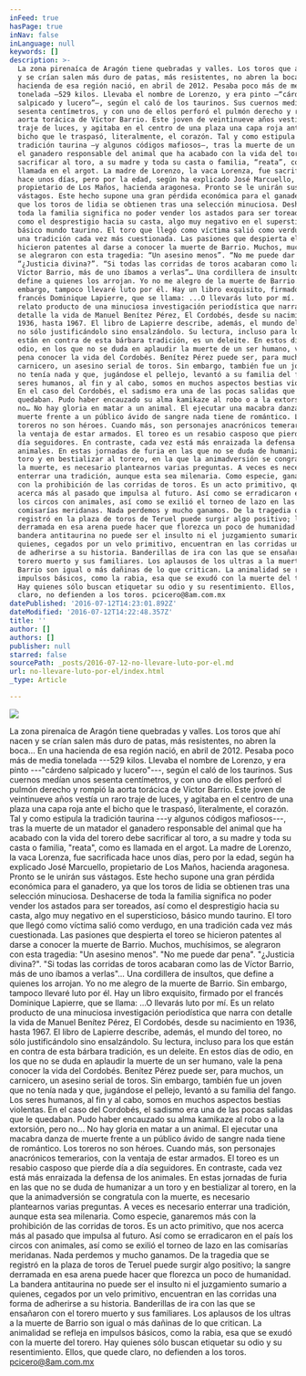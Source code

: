 ```yaml
---
inFeed: true
hasPage: true
inNav: false
inLanguage: null
keywords: []
description: >-
  La zona pirenaíca de Aragón tiene quebradas y valles. Los toros que ahí nacen
  y se crían salen más duro de patas, más resistentes, no abren la boca… En una
  hacienda de esa región nació, en abril de 2012. Pesaba poco más de media
  tonelada —529 kilos. Llevaba el nombre de Lorenzo, y era pinto —“cárdeno
  salpicado y lucero”—, según el caló de los taurinos. Sus cuernos medían unos
  sesenta centímetros, y con uno de ellos perforó el pulmón derecho y rompió la
  aorta torácica de Víctor Barrio. Este joven de veintinueve años vestía un raro
  traje de luces, y agitaba en el centro de una plaza una capa roja ante el
  bicho que le traspasó, literalmente, el corazón. Tal y como estipula la
  tradición taurina —y algunos códigos mafiosos—, tras la muerte de un matador
  el ganadero responsable del animal que ha acabado con la vida del torero debe
  sacrificar al toro, a su madre y toda su casta o familia, “reata”, como es
  llamada en el argot. La madre de Lorenzo, la vaca Lorenza, fue sacrificada
  hace unos días, pero por la edad, según ha explicado José Marcuello,
  propietario de Los Maños, hacienda aragonesa. Pronto se le unirán sus
  vástagos. Este hecho supone una gran pérdida económica para el ganadero, ya
  que los toros de lidia se obtienen tras una selección minuciosa. Deshacerse de
  toda la familia significa no poder vender los astados para ser toreados, así
  como el desprestigio hacia su casta, algo muy negativo en el supersticioso,
  básico mundo taurino. El toro que llegó como víctima salió como verdugo, en
  una tradición cada vez más cuestionada. Las pasiones que despierta el toreo se
  hicieron patentes al darse a conocer la muerte de Barrio. Muchos, muchísimos,
  se alegraron con esta tragedia: “Un asesino menos”. “No me puede dar pena”.
  “¿Justicia divina?”. “Si todas las corridas de toros acabaran como las de
  Víctor Barrio, más de uno íbamos a verlas”… Una cordillera de insultos, que
  define a quienes los arrojan. Yo no me alegro de la muerte de Barrio. Sin
  embargo, tampoco llevaré luto por él. Hay un libro exquisito, firmado por el
  francés Dominique Lapierre, que se llama: ...O llevarás luto por mí. Es un
  relato producto de una minuciosa investigación periodística que narra con
  detalle la vida de Manuel Benítez Pérez, El Cordobés, desde su nacimiento en
  1936, hasta 1967. El libro de Lapierre describe, además, el mundo del toreo,
  no sólo justificándolo sino ensalzándolo. Su lectura, incluso para los que
  están en contra de esta bárbara tradición, es un deleite. En estos días de
  odio, en los que no se duda en aplaudir la muerte de un ser humano, vale la
  pena conocer la vida del Cordobés. Benítez Pérez puede ser, para muchos, un
  carnicero, un asesino serial de toros. Sin embargo, también fue un joven que
  no tenía nada y que, jugándose el pellejo, levantó a su familia del fango. Los
  seres humanos, al fin y al cabo, somos en muchos aspectos bestias violentas.
  En el caso del Cordobés, el sadismo era una de las pocas salidas que le
  quedaban. Pudo haber encauzado su alma kamikaze al robo o a la extorsión, pero
  no… No hay gloria en matar a un animal. El ejecutar una macabra danza de
  muerte frente a un público ávido de sangre nada tiene de romántico. Los
  toreros no son héroes. Cuando más, son personajes anacrónicos temerarios, con
  la ventaja de estar armados. El toreo es un resabio casposo que pierde día a
  día seguidores. En contraste, cada vez está más enraizada la defensa de los
  animales. En estas jornadas de furia en las que no se duda de humanizar a un
  toro y en bestializar al torero, en la que la animadversión se congratula con
  la muerte, es necesario plantearnos varias preguntas. A veces es necesario
  enterrar una tradición, aunque esta sea milenaria. Como especie, ganaremos más
  con la prohibición de las corridas de toros. Es un acto primitivo, que nos
  acerca más al pasado que impulsa al futuro. Así como se erradicaron en el país
  los circos con animales, así como se exilió el torneo de lazo en las
  comisarías meridanas. Nada perdemos y mucho ganamos. De la tragedia que se
  registró en la plaza de toros de Teruel puede surgir algo positivo; la sangre
  derramada en esa arena puede hacer que florezca un poco de humanidad. La
  bandera antitaurina no puede ser el insulto ni el juzgamiento sumario a
  quienes, cegados por un velo primitivo, encuentran en las corridas una forma
  de adherirse a su historia. Banderillas de ira con las que se ensañaron con el
  torero muerto y sus familiares. Los aplausos de los ultras a la muerte de
  Barrio son igual o más dañinas de lo que critican. La animalidad se refleja en
  impulsos básicos, como la rabia, esa que se exudó con la muerte del torero.
  Hay quienes sólo buscan etiquetar su odio y su resentimiento. Ellos, que quede
  claro, no defienden a los toros. pcicero@8am.com.mx
datePublished: '2016-07-12T14:23:01.892Z'
dateModified: '2016-07-12T14:22:48.357Z'
title: ''
author: []
authors: []
publisher: null
starred: false
sourcePath: _posts/2016-07-12-no-llevare-luto-por-el.md
url: no-llevare-luto-por-el/index.html
_type: Article

---
```

![](https://the-grid-user-content.s3-us-west-2.amazonaws.com/b6e6a46b-111f-4aba-9b15-f40709302a86.png)

La zona pirenaíca de Aragón tiene quebradas y valles. Los toros que ahí nacen y se crían salen más duro de patas, más resistentes, no abren la boca... En una hacienda de esa región nació, en abril de 2012\. Pesaba poco más de media tonelada ---529 kilos. Llevaba el nombre de Lorenzo, y era pinto ---"cárdeno salpicado y lucero"---, según el caló de los taurinos. Sus cuernos medían unos sesenta centímetros, y con uno de ellos perforó el pulmón derecho y rompió la aorta torácica de Víctor Barrio. Este joven de veintinueve años vestía un raro traje de luces, y agitaba en el centro de una plaza una capa roja ante el bicho que le traspasó, literalmente, el corazón. Tal y como estipula la tradición taurina ---y algunos códigos mafiosos---, tras la muerte de un matador el ganadero responsable del animal que ha acabado con la vida del torero debe sacrificar al toro, a su madre y toda su casta o familia, "reata", como es llamada en el argot. La madre de Lorenzo, la vaca Lorenza, fue sacrificada hace unos días, pero por la edad, según ha explicado José Marcuello, propietario de Los Maños, hacienda aragonesa. Pronto se le unirán sus vástagos. Este hecho supone una gran pérdida económica para el ganadero, ya que los toros de lidia se obtienen tras una selección minuciosa. Deshacerse de toda la familia significa no poder vender los astados para ser toreados, así como el desprestigio hacia su casta, algo muy negativo en el supersticioso, básico mundo taurino. El toro que llegó como víctima salió como verdugo, en una tradición cada vez más cuestionada. Las pasiones que despierta el toreo se hicieron patentes al darse a conocer la muerte de Barrio. Muchos, muchísimos, se alegraron con esta tragedia: "Un asesino menos". "No me puede dar pena". "¿Justicia divina?". "Si todas las corridas de toros acabaran como las de Víctor Barrio, más de uno íbamos a verlas"... Una cordillera de insultos, que define a quienes los arrojan. Yo no me alegro de la muerte de Barrio. Sin embargo, tampoco llevaré luto por él. Hay un libro exquisito, firmado por el francés Dominique Lapierre, que se llama: ...O llevarás luto por mí. Es un relato producto de una minuciosa investigación periodística que narra con detalle la vida de Manuel Benítez Pérez, El Cordobés, desde su nacimiento en 1936, hasta 1967\. El libro de Lapierre describe, además, el mundo del toreo, no sólo justificándolo sino ensalzándolo. Su lectura, incluso para los que están en contra de esta bárbara tradición, es un deleite. En estos días de odio, en los que no se duda en aplaudir la muerte de un ser humano, vale la pena conocer la vida del Cordobés. Benítez Pérez puede ser, para muchos, un carnicero, un asesino serial de toros. Sin embargo, también fue un joven que no tenía nada y que, jugándose el pellejo, levantó a su familia del fango. Los seres humanos, al fin y al cabo, somos en muchos aspectos bestias violentas. En el caso del Cordobés, el sadismo era una de las pocas salidas que le quedaban. Pudo haber encauzado su alma kamikaze al robo o a la extorsión, pero no... No hay gloria en matar a un animal. El ejecutar una macabra danza de muerte frente a un público ávido de sangre nada tiene de romántico. Los toreros no son héroes. Cuando más, son personajes anacrónicos temerarios, con la ventaja de estar armados. El toreo es un resabio casposo que pierde día a día seguidores. En contraste, cada vez está más enraizada la defensa de los animales. En estas jornadas de furia en las que no se duda de humanizar a un toro y en bestializar al torero, en la que la animadversión se congratula con la muerte, es necesario plantearnos varias preguntas. A veces es necesario enterrar una tradición, aunque esta sea milenaria. Como especie, ganaremos más con la prohibición de las corridas de toros. Es un acto primitivo, que nos acerca más al pasado que impulsa al futuro. Así como se erradicaron en el país los circos con animales, así como se exilió el torneo de lazo en las comisarías meridanas. Nada perdemos y mucho ganamos. De la tragedia que se registró en la plaza de toros de Teruel puede surgir algo positivo; la sangre derramada en esa arena puede hacer que florezca un poco de humanidad. La bandera antitaurina no puede ser el insulto ni el juzgamiento sumario a quienes, cegados por un velo primitivo, encuentran en las corridas una forma de adherirse a su historia. Banderillas de ira con las que se ensañaron con el torero muerto y sus familiares. Los aplausos de los ultras a la muerte de Barrio son igual o más dañinas de lo que critican. La animalidad se refleja en impulsos básicos, como la rabia, esa que se exudó con la muerte del torero. Hay quienes sólo buscan etiquetar su odio y su resentimiento. Ellos, que quede claro, no defienden a los toros. pcicero@8am.com.mx